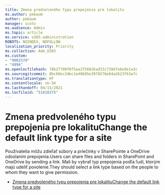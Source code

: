 ```yaml
---
title: Zmena predvoleného typu prepojenia pre lokalitu
ms.author: pebaum
author: pebaum
manager: scotv
ms.audience: Admin
ms.topic: article
ms.service: o365-administration
ROBOTS: NOINDEX, NOFOLLOW
localization_priority: Priority
ms.collection: Adm_O365
ms.custom:
- "9002578"
- "4996"
ms.openlocfilehash: 78b27709f8f5aa3756826ad33c739d7e6e9e1a3c
ms.sourcegitcommit: 8bc60ec34bc1e40685e3976576e04a2623f63a7c
ms.translationtype: HT
ms.contentlocale: sk-SK
ms.lasthandoff: 04/15/2021
ms.locfileid: "51818375"
---
```

# <a name="change-the-default-link-type-for-a-site"></a><span data-ttu-id="b4309-102">Zmena predvoleného typu prepojenia pre lokalitu</span><span class="sxs-lookup"><span data-stu-id="b4309-102">Change the default link type for a site</span></span>

<span data-ttu-id="b4309-103">Používatelia môžu zdieľať súbory a priečinky v SharePointe a OneDrive odoslaním prepojenia.</span><span class="sxs-lookup"><span data-stu-id="b4309-103">Users can share files and folders in SharePoint and OneDrive by sending a link.</span></span> <span data-ttu-id="b4309-104">Mali by vybrať typ prepojenia podľa ľudí, ktorým majú udeliť povolenie.</span><span class="sxs-lookup"><span data-stu-id="b4309-104">They should select a link type based on the people to whom they want to give permission.</span></span>

- [<span data-ttu-id="b4309-105">Zmena predvoleného typu prepojenia pre lokalitu</span><span class="sxs-lookup"><span data-stu-id="b4309-105">Change the default link type for a site</span></span>](https://docs.microsoft.com/sharepoint/change-default-sharing-link)
